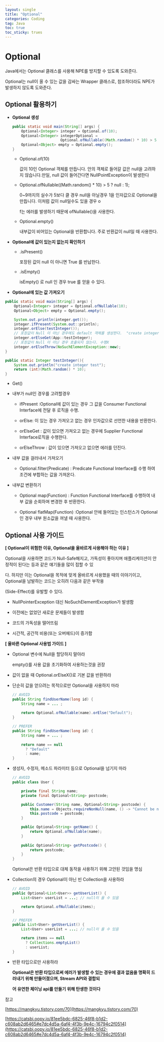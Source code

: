 ```yaml
---
layout: single
title: "Optional"
categories: Coding
tag: Java
toc: true
toc_sticky: trues
---
```




# Optional

Java에서는 Optional<T> 클래스를 사용해 NPE를 방지할 수 있도록 도와준다.

Optional<T>는 null이 올 수 있는 값을 감싸는 Wrapper 클래스로, 참조하더라도 NPE가 발생하지 않도록 도와준다. 



## Optional 활용하기

- **Optional 생성**

  ```java
  public static void main(String[] args) {
      Optional<Integer> integer = Optional.of(10);
      Optional<Integer> integerOptional = 
  						Optional.ofNullable((Math.random() * 10) > 5 ? null : 1);
      Optional<Object> empty = Optional.empty();
  }
  ```

  - Optional.of(10)

    값이 10인 Optional 객체를 만듭니다. 안의 객체로 들어갈 값은 null을 고려하지 않습니다.만일, null 값이 들어간다면  NullPointException이 발생한다

  - Optional.ofNullable((Math.random() * 10) > 5 ? null : 1);

    0~9까지의 실수가 5보다 클 경우 null을 아닐경우 1을 인자값으로 Optional을 만듭니다.  이처럼 값이 null일수도 있을 경우 o

    f는 에러를 발생하기 때문에 ofNullable()을 사용한다.

  - Optional.empty()

    내부값이 비어있는 Optional을 반환합니다. 주로 반환값이 null일 때 사용한다.
    
    

- **Optional에 값이 있는지 없는지 확인하기**

  - .isPresent()

    포장된 값이 null 이 아니면 True 를 반납한다.

  - .isEmpty()

     isEmpty() 로 null 인 경우 true 를 얻을 수 있다.
     
     
  
- **Optional에 있는 값 가져오기**		

```java
public static void main(String[] args) {
    Optional<Integer> integer = Optional.ofNullable(10);
    Optional<Object> empty = Optional.empty();

    System.out.println(integer.get());
    integer.ifPresent(System.out::println);
    integer.orElse(testInteger()); 
    // 포장값이 Null 이 아닌 경우에도 default 객체를 생성한다.  "create integer test" 수행
    integer.orElseGet(App::testInteger); 
    // 포장값이 Null 이 아닌 경우 호출되지 않는다. 수행X
    integer.orElseThrow(NoSuchElementException::new);
}

public static Integer testInteger(){
    System.out.println("create integer test");
    return (int)(Math.random() * 10);
}
```

- Get()

- 내부가 null인 경우를 고려할경우

  - ifPresent :Optional에 값이 있는 경우 그 값을 Consumer Functional Interface에 전달 후 로직을 수행.

  - orElse: 이 있는 경우 가져오고 없는 경우 인자값으로 선언한 내용을 반환한다.

  - orElseGet : 값이 있으면 가져오고 없는 경우에 Supplier Functional Interface로직을 수행한다.

  - orElseThrow : 값이 있으면 가져오고 없으면 에러를 던진다.

    

- 내부 값을 걸러내서 가져오기

  - Optional.filter(Predicate) : Predicate Functional Interface를 수행 하여 조건에 부합하는 값을 가져온다.

    

- 내부값 변환하기

  - Optional map(Function) : Function Functional Interface를 수행하여 내부 값을 순회하며 변경한 후 반환한다.

  - Optional flatMap(Function) :Optional 안에 들어있는 인스턴스가 Optional인 경우 내부 원소값을 꺼낼 때 사용한다.

    

## Optional 사용 가이드

**[ Optional이 위험한 이유, Optional을 올바르게 사용해야 하는 이유 ]**

Optional을 사용하면 코드가 Null-Safe해지고, 가독성이 좋아지며 애플리케이션이 안정적이 된다는 등과 같은 얘기들을 많이 접할 수 있

다. 하지만 이는 Optional을 목적에 맞게 올바르게 사용했을 때의 이야기이고, Optional을 남발하는 코드는 오히려 다음과 같은 부작용

(Side-Effect)를 유발할 수 있다.

- NullPointerException 대신 NoSuchElementException가 발생함

- 이전에는 없었던 새로운 문제들이 발생함

- 코드의 가독성을 떨어뜨림

- 시간적, 공간적 비용(또는 오버헤드)이 증가함

  

 **[ 올바른 Optional 사용법 가이드 ]**

- Optional 변수에 Null을 할당하지 말아라 

  empty()를 사용 값을 초기화하여 사용하는것을 권장

- 값이 없을 때 Optional.orElseX()로 기본 값을 반환하라

- 단순히 값을 얻으려는 목적으로만 Optional을 사용하지 마라

  ```java
  // AVOID
  public String findUserName(long id) {
      String name = ... ;
      
      return Optional.ofNullable(name).orElse("Default");
  }
  
  // PREFER
  public String findUserName(long id) {
      String name = ... ;
      
      return name == null 
        ? "Default" 
        : name;
  }
  ```

  

- 생성자, 수정자, 메소드 파라미터 등으로 Optional을 넘기지 마라

  ```java
  // AVOID
  public class User {
  
      private final String name;
      private final Optional<String> postcode;
  
      public Customer(String name, Optional<String> postcode) {
          this.name = Objects.requireNonNull(name, () -> "Cannot be null");
          this.postcode = postcode;
      }
  
      public Optional<String> getName() {
          return Optional.ofNullable(name);
      }
      
      public Optional<String> getPostcode() {
          return postcode;
      }
  }
  ```

  Optional은 반환 타입으로 대체 동작을 사용하기 위해 고안된 것임을 명심

  

- Collection의 경우 Optional이 아닌 빈 Collection을 사용하라

  ```java
  // AVOID
  public Optional<List<User>> getUserList() {
      List<User> userList = ...; // null이 올 수 있음
  
      return Optional.ofNullable(items);
  }
  
  // PREFER
  public List<User> getUserList() {
      List<User> userList = ...; // null이 올 수 있음
  
      return items == null 
        ? Collections.emptyList() 
        : userList;
  }
  ```

  

- 반환 타입으로만 사용하라

  **Optional은 반환 타입으로써 에러가 발생할 수 있는 경우에 결과 없음을 명확히 드러내기 위해 만들어졌으며, Stream API와 결합되**

  **어 유연한 체이닝 api를 만들기 위해 탄생한 것이다**

  

참고  

[https://mangkyu.tistory.com/70](https://mangkyu.tistory.com/70)

[https://catsbi.oopy.io/81ee5bdc-6825-46f8-b1d2-c608ab2d6465#e7dc4d5a-6af4-4f3b-9e4c-16794c2f0514](https://catsbi.oopy.io/81ee5bdc-6825-46f8-b1d2-c608ab2d6465#e7dc4d5a-6af4-4f3b-9e4c-16794c2f0514)